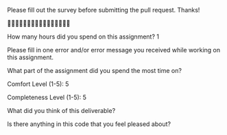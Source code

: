 Please fill out the survey before submitting the pull request. Thanks!

🚀🚀🚀🚀🚀🚀🚀🚀🚀🚀🚀🚀🚀🚀🚀🚀

How many hours did you spend on this assignment?
1

Please fill in one error and/or error message you received while working on this assignment.

What part of the assignment did you spend the most time on?

Comfort Level (1-5): 5

Completeness Level (1-5): 5

What did you think of this deliverable?

Is there anything in this code that you feel pleased about?
